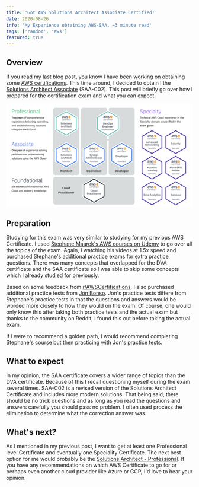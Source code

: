 ```yaml
---
title: 'Got AWS Solutions Architect Associate Certified!'
date: 2020-08-26
info: 'My Experience obtaining AWS-SAA. ~3 minute read'
tags: ['random', 'aws']
featured: true
---
```


## Overview

If you read my last blog post, you know I have been working on obtaining some [AWS certifications](https://aws.amazon.com/certification/). This time around, I decided to obtain I the [Solutions Architect Associate](https://aws.amazon.com/certification/certified-solutions-architect-associate/) (SAA-C02). This post will briefly go over how I prepared for the certification exam and what you can expect.

![AWS Tier List](aws-tier-list.jpg)
## Preparation
Studying for this exam was very similar to studying for my previous AWS Certificate. I used [Stephane Maarek's AWS courses on Udemy](https://www.udemy.com/user/stephane-maarek/) to go over all the topics of the exam. Again, I watching his videos at 1.5x speed and  purchased Stephane's additional practice exams for extra practice questions. There was many concepts that overlapped for the DVA certificate and the SAA certificate so I was able to skip some concepts which I already studied for previously.

Based on some feedback from [r/AWSCertifications](https://www.reddit.com/r/AWSCertifications), I also purchased additional practice tests from [Jon Bonso](https://www.udemy.com/user/jonjonbonso/). Jon's practice tests differe from Stephane's practice tests in that the questions and answers would be worded more closely to how they would on the exam. Of course, one would only know this after taking both practice tests and the actual exam but thanks to the community on Reddit, I found this out before taking the actual exam.

If I were to recommend a golden path, I would recommend completing Stephane's course but then practicing with Jon's practice tests.

## What to expect

In my opinion, the SAA certificate covers a wider range of topics than the DVA certificate. Because of this I recall questioning myself during the exam several times. SAA-C02 is a revised version of the Solutions Architect Certificate and includes more modern solutions. That being said, there should be no trick questions and as long as you read the questions and answers carefully you should pass no problem. I often used process the elimination to determine what the correction answer was.


## What's next?
As I mentioned in my previous post, I want to get at least one Professional level Certificate and eventually one Speciality Certificate. The next best option for me would probably be the [Solutions Architect - Professional](https://aws.amazon.com/certification/certified-solutions-architect-professional/). If you have any recommendations on which AWS Certificate to go for or perhaps even another cloud provider like Azure or GCP, I'd love to hear your opinion.
